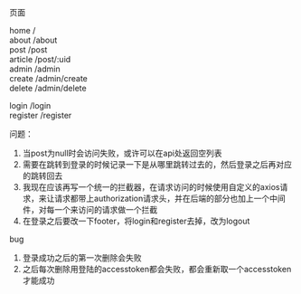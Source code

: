 页面

home /  
about /about  
post /post  
    article /post/:uid  
admin /admin  
    create /admin/create  
    delete /admin/delete  

login /login  
register /register


问题：
1. 当post为null时会访问失败，或许可以在api处返回空列表
2. 需要在跳转到登录的时候记录一下是从哪里跳转过去的，然后登录之后再对应的跳转回去
3. 我现在应该再写一个统一的拦截器，在请求访问的时候使用自定义的axios请求，来让请求都带上authorization请求头，并在后端的部分也加上一个中间件，对每一个来访问的请求做一个拦截
4. 在登录之后要改一下footer，将login和register去掉，改为logout

bug
1. 登录成功之后的第一次删除会失败
2. 之后每次删除用登陆的accesstoken都会失败，都会重新取一个accesstoken才能成功
